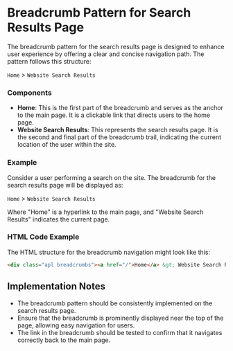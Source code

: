 
# Breadcrumb Pattern for Search Results Page

The breadcrumb pattern for the search results page is designed to enhance user experience by offering a clear and concise navigation path. The pattern follows this structure:

`Home` > `Website Search Results`

### Components
- **Home**: This is the first part of the breadcrumb and serves as the anchor to the main page. It is a clickable link that directs users to the home page.
- **Website Search Results**: This represents the search results page. It is the second and final part of the breadcrumb trail, indicating the current location of the user within the site.

### Example
Consider a user performing a search on the site. The breadcrumb for the search results page will be displayed as:

`Home` > `Website Search Results`

Where "Home" is a hyperlink to the main page, and "Website Search Results" indicates the current page.

### HTML Code Example
The HTML structure for the breadcrumb navigation might look like this:

```html
<div class="apl breadcrumbs"><a href="/">Home</a> &gt; Website Search Results</div>
```

## Implementation Notes
- The breadcrumb pattern should be consistently implemented on the search results page.
- Ensure that the breadcrumb is prominently displayed near the top of the page, allowing easy navigation for users.
- The link in the breadcrumb should be tested to confirm that it navigates correctly back to the main page.

